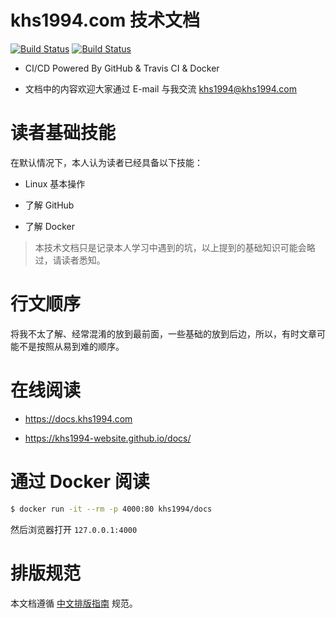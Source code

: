 # khs1994.com 技术文档

[![Build Status](https://travis-ci.org/khs1994-website/docs.svg?branch=master)](https://travis-ci.org/khs1994-website/docs) [![Build Status](https://travis-ci.org/khs1994-website/docs.svg?branch=gitbook)](https://travis-ci.org/khs1994-website/docs)

* CI/CD Powered By GitHub & Travis CI & Docker

* 文档中的内容欢迎大家通过 E-mail 与我交流 <a href="mailto:khs1994@khs1994.com">khs1994@khs1994.com</a>

# 读者基础技能

在默认情况下，本人认为读者已经具备以下技能：

* Linux 基本操作

* 了解 GitHub

* 了解 Docker

> 本技术文档只是记录本人学习中遇到的坑，以上提到的基础知识可能会略过，请读者悉知。

# 行文顺序

将我不太了解、经常混淆的放到最前面，一些基础的放到后边，所以，有时文章可能不是按照从易到难的顺序。

# 在线阅读

* https://docs.khs1994.com

* https://khs1994-website.github.io/docs/

# 通过 Docker 阅读

```bash
$ docker run -it --rm -p 4000:80 khs1994/docs
```

然后浏览器打开 `127.0.0.1:4000`

# 排版规范

本文档遵循 [中文排版指南](https://github.com/sparanoid/chinese-copywriting-guidelines) 规范。

<!--

---
title:
date: 2017-02-01 13:00:00
updated:
comments: true
tags:
-
categories:
-
---

<!--more-->
<!---->
